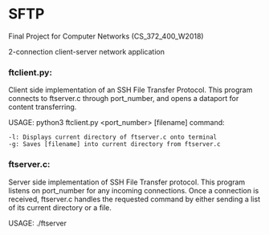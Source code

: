 # SFTP

Final Project for Computer Networks (CS_372_400_W2018)

2-connection client-server network application

### ftclient.py:

Client side implementation of an SSH File Transfer Protocol. This program connects to ftserver.c through port_number, and opens a dataport for content transferring. 


USAGE: python3 ftclient.py <hostname> <port_number> <command> [filename] <dataport>
command:
	
	-l: Displays current directory of ftserver.c onto terminal
	-g: Saves [filename] into current directory from ftserver.c 

### ftserver.c:

Server side implementation of SSH File Transfer protocol. This program listens on port_number for any incoming connections. Once a connection is received, ftserver.c handles the requested command by either sending a list of its current directory or a file. 

USAGE: ./ftserver <port number>
